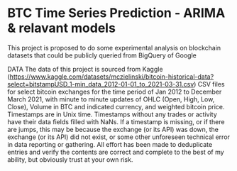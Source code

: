 # BTC Time Series Prediction - ARIMA & relavant models

This project is proposed to do some experimental analysis on blockchain datasets that could be publicly queried from BigQuery of Google

DATA
The data of this project is sourced from Kaggle (https://www.kaggle.com/datasets/mczielinski/bitcoin-historical-data?select=bitstampUSD_1-min_data_2012-01-01_to_2021-03-31.csv)
CSV files for select bitcoin exchanges for the time period of Jan 2012 to December March 2021, with minute to minute updates of OHLC (Open, High, Low, Close), Volume in BTC and indicated currency, and weighted bitcoin price. Timestamps are in Unix time. Timestamps without any trades or activity have their data fields filled with NaNs. If a timestamp is missing, or if there are jumps, this may be because the exchange (or its API) was down, the exchange (or its API) did not exist, or some other unforeseen technical error in data reporting or gathering. All effort has been made to deduplicate entries and verify the contents are correct and complete to the best of my ability, but obviously trust at your own risk.

